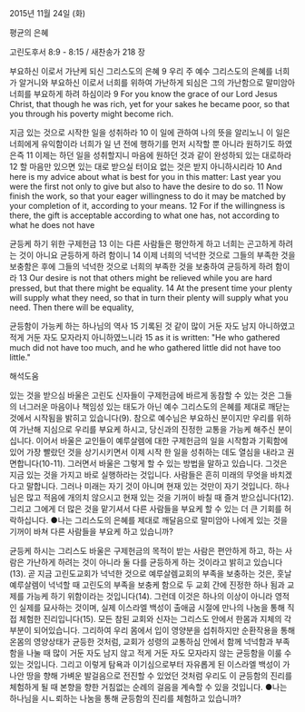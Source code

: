 2015년 11월 24일 (화)

평균의 은혜



고린도후서 8:9 - 8:15 / 새찬송가 218 장


부요하신 이로서 가난케 되신 그리스도의 은혜
9 우리 주 예수 그리스도의 은혜를 너희가 알거니와 부요하신 이로서 너희를 위하여 가난하게 되심은 그의 가난함으로 말미암아 너희를 부요하게 하려 하심이라 
9 For you know the grace of our Lord Jesus Christ, that though he was rich, yet for your sakes he became poor, so that you through his poverty might become rich. 

지금 있는 것으로 시작한 일을 성취하라
10 이 일에 관하여 나의 뜻을 알리노니 이 일은 너희에게 유익함이라 너희가 일 년 전에 행하기를 먼저 시작할 뿐 아니라 원하기도 하였은즉 11 이제는 하던 일을 성취할지니 마음에 원하던 것과 같이 완성하되 있는 대로하라 12 할 마음만 있으면 있는 대로 받으실 터이요 없는 것은 받지 아니하시리라 
10 And here is my advice about what is best for you in this matter: Last year you were the first not only to give but also to have the desire to do so.  11 Now finish the work, so that your eager willingness to do it may be matched by your completion of it, according to your means. 12 For if the willingness is there, the gift is acceptable according to what one has, not according to what he does not have

균등케 하기 위한 구제헌금 
13 이는 다른 사람들은 평안하게 하고 너희는 곤고하게 하려는 것이 아니요 균등하게 하려 함이니 14 이제 너희의 넉넉한 것으로 그들의 부족한 것을 보충함은 후에 그들의 넉넉한 것으로 너희의 부족한 것을 보충하여 균등하게 하려 함이라 
13 Our desire is not that others might be relieved while you are hard pressed, but that there might be equality. 14 At the present time your plenty will supply what they need, so that in turn their plenty will supply what you need. Then there will be equality, 

균등함이 가능케 하는 하나님의 역사 
15 기록된 것 같이 많이 거둔 자도 남지 아니하였고 적게 거둔 자도 모자라지 아니하였느니라
15 as it is written: "He who gathered much did not have too much, and he who gathered little did not have too little."

해석도움





있는 것을 받으심 
바울은 고린도 신자들이 구제헌금에 바르게 동참할 수 있는 것은 그들의 너그러운 마음이나 책임성 있는 태도가 아닌 예수 그리스도의 은혜를 제대로 깨닫는 것에서 시작됨을 밝히고 있습니다(9). 참으로 예수님은 부요하신 분이지만 우리를 위하여 가난해 지심으로 우리를 부요케 하시고, 당신과의 진정한 교통을 가능케 해주신 분이십니다. 이어서 바울은 교인들이 예루살렘에 대한 구제헌금의 일을 시작함과 기획함에 있어 가장 빨랐던 것을 상기시키면서 이제 시작 한 일을 성취하는 데도 열심을 내라고 권면합니다(10-11). 그러면서 바울은 그렇게 할 수 있는 방법을 말하고 있습니다. 그것은 지금 있는 것을 가지고 바로 실행하라는 것입니다. 사람들은 흔히 미래의 무엇을 바치겠다고 말합니다. 그러나 미래는 자기 것이 아니며 현재 있는 것만이 자기 것입니다. 하나님은 많고 적음에 개의치 않으시고 현재 있는 것을 기꺼이 바칠 때 즐겨 받으십니다(12). 그리고 그에게 더 많은 것을 맡기셔서 다른 사람들을 부요케 할 수 있는 더 큰 기회를 허락하십니다.
●나는 그리스도의 은혜를 제대로 깨달음으로 말미암아 나에게 있는 것을 기꺼이 바쳐 다른 사람들을 부요케 하고 있습니까? 

균등케 하시는 그리스도 
바울은 구제헌금의 목적이 받는 사람은 편안하게 하고, 하는 사람은 가난하게 하려는 것이 아니라 둘 다를 균등하게 하는 것이라고 밝히고 있습니다(13). 곧 지금 고린도교회가 넉넉한 것으로 예루살렘교회의 부족을 보충하는 것은, 훗날 예루살렘이 넉넉할 때 고린도의 부족을 보충케 함으로 두 교회 간에 진정한 하나 됨과 교제를 가능케 하기 위함이라는 것입니다(14). 그런데 이것은 하나의 이상이 아니라 영적인 실제를 묘사하는 것이며, 실제 이스라엘 백성이 출애굽 시절에 만나의 나눔을 통해 직접 체험한 진리입니다(15). 모든 참된 교회와 신자는 그리스도 안에서 한몸과 지체의 각 부분이 되어있습니다. 그리하여 우리 몸에서 입이 영양분을 섭취하지만 순환작용을 통해 온몸의 영양상태가 균등한 것처럼, 교회가 성령의 교통하심 안에서 함께 넉넉함과 부족함을 나눌 때 많이 거둔 자도 남지 않고 적게 거둔 자도 모자라지 않는 균등함을 이룰 수 있는 것입니다. 그리고 이렇게 탐욕과 이기심으로부터 자유롭게 된 이스라엘 백성이 가나안 땅을 향해 가벼운 발걸음으로 전진할 수 있었던 것처럼 우리도 이 균등함의 진리를 체험하게 될 때 본향을 향한 거침없는 순례의 걸음을 계속할 수 있을 것입니다.
●나는 하나님을 시ㄴ뢰하는 나눔을 통해 균등함의 진리를 체험하고 있습니까?